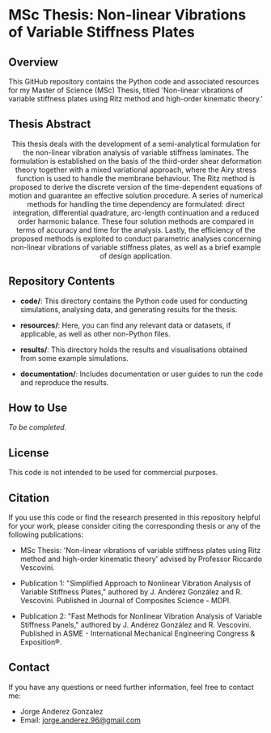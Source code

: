 # MSc Thesis: Non-linear Vibrations of Variable Stiffness Plates

## Overview

This GitHub repository contains the Python code and associated resources for my Master of Science (MSc) Thesis, titled 'Non-linear vibrations of variable stiffness plates using Ritz method and high-order kinematic theory.'

## Thesis Abstract

<p align="center">
  This thesis deals with the development of a semi-analytical formulation for the non-linear
vibration analysis of variable stiffness laminates. The formulation is established on the basis of
the third-order shear deformation theory together with a mixed variational approach, where the
Airy stress function is used to handle the membrane behaviour. The Ritz method is proposed to
derive the discrete version of the time-dependent equations of motion and guarantee an effective
solution procedure. A series of numerical methods for handling the time dependency are
formulated: direct integration, differential quadrature, arc-length continuation and a reduced
order harmonic balance. These four solution methods are compared in terms of accuracy and
time for the analysis. Lastly, the efficiency of the proposed methods is exploited to conduct
parametric analyses concerning non-linear vibrations of variable stiffness plates, as well as a
brief example of design application.
</p>

## Repository Contents

- **code/**: This directory contains the Python code used for conducting simulations, analysing data, and generating results for the thesis.

- **resources/**: Here, you can find any relevant data or datasets, if applicable, as well as other non-Python files.

- **results/**: This directory holds the results and visualisations obtained from some example simulations.

- **documentation/**: Includes documentation or user guides to run the code and reproduce the results.

## How to Use

_To be completed._

## License

This code is not intended to be used for commercial purposes.

## Citation

If you use this code or find the research presented in this repository helpful for your work, please consider citing the corresponding thesis or any of the following publications:

- MSc Thesis: 'Non-linear vibrations of variable stiffness plates using Ritz method and high-order kinematic theory' advised by Professor Riccardo Vescovini.

- Publication 1: "Simplified Approach to Nonlinear Vibration Analysis of Variable Stiffness Plates," authored by J. Andérez González and R. Vescovini. Published in Journal of Composites Science - MDPI.

- Publication 2: "Fast Methods for Nonlinear Vibration Analysis of Variable Stiffness Panels," authored by J. Andérez González and R. Vescovini. Published in ASME - International Mechanical Engineering Congress & Exposition®.

## Contact

If you have any questions or need further information, feel free to contact me:

- Jorge Anderez Gonzalez
- Email: jorge.anderez.96@gmail.com
